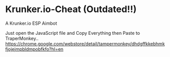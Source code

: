 # Krunker.io-Cheat (Outdated!!)
A Krunker.io ESP Aimbot

Just open the JavaScript file and Copy Everything then Paste to TraperMonkey..
https://chrome.google.com/webstore/detail/tampermonkey/dhdgffkkebhmkfjojejmpbldmpobfkfo?hl=en
